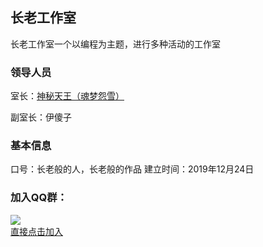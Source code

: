 ## 长老工作室

长老工作室一个以编程为主题，进行多种活动的工作室

### 领导人员
室长：<a href="https://hunmengyuanxue.github.io/">神秘天王（魂梦怨雪）</a>
<p>副室长：伊傻子</p>

### 基本信息
口号：长老般的人，长老般的作品
建立时间：2019年12月24日
### 加入QQ群：
<img src="https://user-images.githubusercontent.com/103264657/162602170-8207256f-455e-4be4-8ace-937d83fcead2.png">
<br/><a href="https://jq.qq.com/?_wv=1027&k=q89v0jm7">直接点击加入</a>
